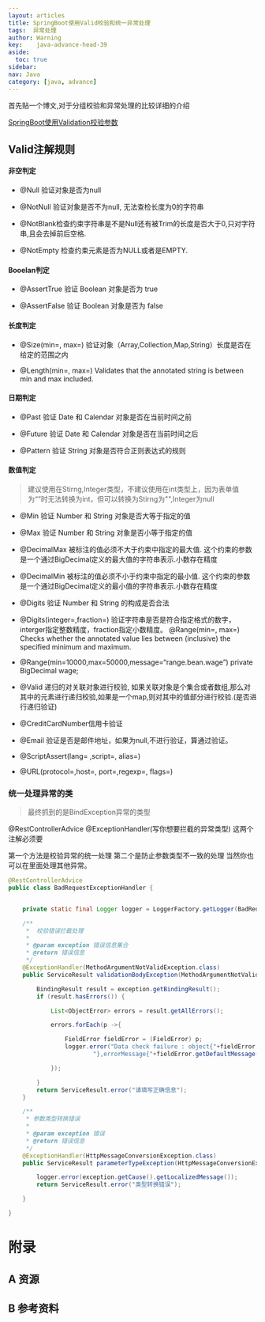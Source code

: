 ```yaml
---
layout: articles
title: SpringBoot使用Valid校验和统一异常处理
tags:  异常处理
author: Warning
key:    java-advance-head-39
aside:
  toc: true
sidebar:
nav: Java
category: [java, advance]
---
```




<!--more-->

首先贴一个博文,对于分组校验和异常处理的比较详细的介绍

[SpringBoot使用Validation校验参数](https://blog.csdn.net/justry_deng/article/details/86571671)


## Valid注解规则

#### 非空判定

- @Null 验证对象是否为null

- @NotNull 验证对象是否不为null, 无法查检长度为0的字符串

- @NotBlank检查约束字符串是不是Null还有被Trim的长度是否大于0,只对字符串,且会去掉前后空格.

- @NotEmpty 检查约束元素是否为NULL或者是EMPTY.

#### Booelan判定

- @AssertTrue 验证 Boolean 对象是否为 true

- @AssertFalse 验证 Boolean 对象是否为 false

#### 长度判定

- @Size(min=, max=) 验证对象（Array,Collection,Map,String）长度是否在给定的范围之内

- @Length(min=, max=) Validates that the annotated string is between min and max included.

#### 日期判定

- @Past 验证 Date 和 Calendar 对象是否在当前时间之前

- @Future 验证 Date 和 Calendar 对象是否在当前时间之后

- @Pattern 验证 String 对象是否符合正则表达式的规则

#### 数值判定

> 建议使用在Stirng,Integer类型，不建议使用在int类型上，因为表单值为“”时无法转换为int，但可以转换为Stirng为"",Integer为null

- @Min 验证 Number 和 String 对象是否大等于指定的值

- @Max 验证 Number 和 String 对象是否小等于指定的值

- @DecimalMax 被标注的值必须不大于约束中指定的最大值. 这个约束的参数是一个通过BigDecimal定义的最大值的字符串表示.小数存在精度

- @DecimalMin 被标注的值必须不小于约束中指定的最小值. 这个约束的参数是一个通过BigDecimal定义的最小值的字符串表示.小数存在精度

- @Digits 验证 Number 和 String 的构成是否合法

- @Digits(integer=,fraction=) 验证字符串是否是符合指定格式的数字，interger指定整数精度，fraction指定小数精度。 @Range(min=, max=) Checks whether the annotated value lies between (inclusive) the specified minimum and maximum.
- @Range(min=10000,max=50000,message=“range.bean.wage”) private BigDecimal wage;

- @Valid 递归的对关联对象进行校验, 如果关联对象是个集合或者数组,那么对其中的元素进行递归校验,如果是一个map,则对其中的值部分进行校验.(是否进行递归验证)

- @CreditCardNumber信用卡验证

- @Email 验证是否是邮件地址，如果为null,不进行验证，算通过验证。

- @ScriptAssert(lang= ,script=, alias=)

- @URL(protocol=,host=, port=,regexp=, flags=)





### 统一处理异常的类



> 最终抓到的是BindException异常的类型

@RestControllerAdvice
@ExceptionHandler(写你想要拦截的异常类型)
这两个注解必须要

第一个方法是校验异常的统一处理
第二个是防止参数类型不一致的处理
当然你也可以在里面处理其他异常。

```java
@RestControllerAdvice
public class BadRequestExceptionHandler {


    private static final Logger logger = LoggerFactory.getLogger(BadRequestExceptionHandler.class);

    /**
     *  校验错误拦截处理
     *
     * @param exception 错误信息集合
     * @return 错误信息
     */
    @ExceptionHandler(MethodArgumentNotValidException.class)
    public ServiceResult validationBodyException(MethodArgumentNotValidException exception){

        BindingResult result = exception.getBindingResult();
        if (result.hasErrors()) {

            List<ObjectError> errors = result.getAllErrors();

            errors.forEach(p ->{

                FieldError fieldError = (FieldError) p;
                logger.error("Data check failure : object{"+fieldError.getObjectName()+"},field{"+fieldError.getField()+
                        "},errorMessage{"+fieldError.getDefaultMessage()+"}");

            });

        }
        return ServiceResult.error("请填写正确信息");
    }

    /**
     * 参数类型转换错误
     *
     * @param exception 错误
     * @return 错误信息
     */
    @ExceptionHandler(HttpMessageConversionException.class)
    public ServiceResult parameterTypeException(HttpMessageConversionException exception){

        logger.error(exception.getCause().getLocalizedMessage());
        return ServiceResult.error("类型转换错误");

    }

}
```

# 附录
## A 资源
## B 参考资料

